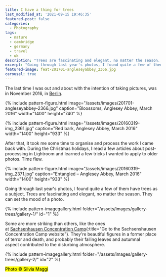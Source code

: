 ```yaml
---
title: I have a thing for trees
last_modified_at: '2021-09-15 19:46:35'
featured-post: false
categories:
  - Photography
tags:
  - nature
  - cambridge
  - germany
  - travel
  - uk
description: "Trees are fascinating and elegant, no matter the season. They can easily set the mood of a photo."
excerpt: "Going through last year's photos, I found quite a few of them have trees as a subject. Trees are fascinating and elegant, no matter the season. They can easily set the mood of a photo."
featured-image: feat-201701-angleseyabbey_2366.jpg
carousel: true
---
```

<p class="lead">The last time I was out and about with the intention of taking pictures, was in November 2016, in <a href="/photography/the-berlin-fascination/" title="View the blog post 'The Berlin Fascination' on my website">Berlin</a>.</p>

{% include pattern-figure.html image="/assets/images/201701-angleseyabbey-2366.jpg" caption="Bloossoms, Anglesey Abbey, March 2016" width="1400" height="740" %}

{% include pattern-figure.html image="/assets/images/20160319-img_2361.jpg" caption="Red bark, Anglesey Abbey, March 2016" width="1400" height="933" %}

After that, it took me some time to organise and process the work I came back with. During the Christmas holidays, I read a few articles about post-processing in Lightroom and learned a few tricks I wanted to apply to older photos. Time flew.

{% include pattern-figure.html image="/assets/images/20160319-img_2371.jpg" caption="Entangled – Anglesey Abbey, March 2016" width="1400" height="933" %}

Going through last year's photos, I found quite a few of them have trees as a subject. Trees are fascinating and elegant, no matter the season. They can set the mood of a photo.

{% include pattern-imagegallery.html folder="/assets/images/gallery-trees/gallery-1/" id="1" %}

Some are more striking than others, like the ones at [Sachsenhausen Concentration Camp](https://www.sachsenhausen-sbg.de/en/){:title="Go to the Sachsenshausen Concentration Camp website"}. They're beautiful figures in a former place of terror and death, and probably their falling leaves and autumnal aspect contributed to the disturbing atmosphere.

{% include pattern-imagegallery.html folder="/assets/images/gallery-trees/gallery-2/" id="2" %}

<p class="detached"><mark class="smd-highlight small">Photo &copy; Silvia Maggi</mark></p>
